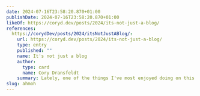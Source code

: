 ```yaml
---
date: 2024-07-16T23:58:20.870+01:00
publishDate: 2024-07-16T23:58:20.870+01:00
likeOf: https://coryd.dev/posts/2024/its-not-just-a-blog/
references:
  https://corydDev/posts/2024/itsNotJustABlog/:
    url: https://coryd.dev/posts/2024/its-not-just-a-blog/
    type: entry
    published: ""
    name: It's not just a blog
    author:
      type: card
      name: Cory Dransfeldt
    summary: Lately, one of the things I've most enjoyed doing on this site has been expanding on the facets of it that aren't strictly related to the blog. I've been working around the edges on filling out music, movie, TV and book related functionality.
slug: ahmoh
---
```

